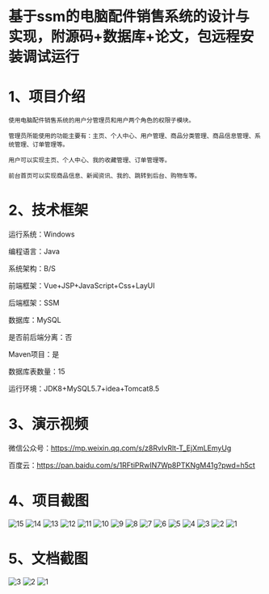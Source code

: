 
# 基于ssm的电脑配件销售系统的设计与实现，附源码+数据库+论文，包远程安装调试运行
# 1、项目介绍

	使用电脑配件销售系统的用户分管理员和用户两个角色的权限子模块。

	管理员所能使用的功能主要有：主页、个人中心、用户管理、商品分类管理、商品信息管理、系统管理、订单管理等。

	用户可以实现主页、个人中心、我的收藏管理、订单管理等。

	前台首页可以实现商品信息、新闻资讯、我的、跳转到后台、购物车等。


# 2、技术框架

运行系统：Windows

编程语言：Java

系统架构：B/S

前端框架：Vue+JSP+JavaScript+Css+LayUI

后端框架：SSM

数据库：MySQL

是否前后端分离：否

Maven项目：是

数据库表数量：15

运行环境：JDK8+MySQL5.7+idea+Tomcat8.5

# 3、演示视频

微信公众号：https://mp.weixin.qq.com/s/z8RvIvRlt-T_EjXmLEmyUg 

百度云：https://pan.baidu.com/s/1RFtiPRwIN7Wp8PTKNgM41g?pwd=h5ct 

# 4、项目截图 
![15](https://javabscode.github.io/picx-images-hosting/基于ssm的电脑配件销售系统的设计与实现-附源码+数据库+论文-包远程安装调试运行-运行截图/15.webp)
![14](https://javabscode.github.io/picx-images-hosting/基于ssm的电脑配件销售系统的设计与实现-附源码+数据库+论文-包远程安装调试运行-运行截图/14.webp)
![13](https://javabscode.github.io/picx-images-hosting/基于ssm的电脑配件销售系统的设计与实现-附源码+数据库+论文-包远程安装调试运行-运行截图/13.webp)
![12](https://javabscode.github.io/picx-images-hosting/基于ssm的电脑配件销售系统的设计与实现-附源码+数据库+论文-包远程安装调试运行-运行截图/12.webp)
![11](https://javabscode.github.io/picx-images-hosting/基于ssm的电脑配件销售系统的设计与实现-附源码+数据库+论文-包远程安装调试运行-运行截图/11.webp)
![10](https://javabscode.github.io/picx-images-hosting/基于ssm的电脑配件销售系统的设计与实现-附源码+数据库+论文-包远程安装调试运行-运行截图/10.webp)
![9](https://javabscode.github.io/picx-images-hosting/基于ssm的电脑配件销售系统的设计与实现-附源码+数据库+论文-包远程安装调试运行-运行截图/9.webp)
![8](https://javabscode.github.io/picx-images-hosting/基于ssm的电脑配件销售系统的设计与实现-附源码+数据库+论文-包远程安装调试运行-运行截图/8.webp)
![7](https://javabscode.github.io/picx-images-hosting/基于ssm的电脑配件销售系统的设计与实现-附源码+数据库+论文-包远程安装调试运行-运行截图/7.webp)
![6](https://javabscode.github.io/picx-images-hosting/基于ssm的电脑配件销售系统的设计与实现-附源码+数据库+论文-包远程安装调试运行-运行截图/6.webp)
![5](https://javabscode.github.io/picx-images-hosting/基于ssm的电脑配件销售系统的设计与实现-附源码+数据库+论文-包远程安装调试运行-运行截图/5.webp)
![4](https://javabscode.github.io/picx-images-hosting/基于ssm的电脑配件销售系统的设计与实现-附源码+数据库+论文-包远程安装调试运行-运行截图/4.webp)
![3](https://javabscode.github.io/picx-images-hosting/基于ssm的电脑配件销售系统的设计与实现-附源码+数据库+论文-包远程安装调试运行-运行截图/3.webp)
![2](https://javabscode.github.io/picx-images-hosting/基于ssm的电脑配件销售系统的设计与实现-附源码+数据库+论文-包远程安装调试运行-运行截图/2.webp)
![1](https://javabscode.github.io/picx-images-hosting/基于ssm的电脑配件销售系统的设计与实现-附源码+数据库+论文-包远程安装调试运行-运行截图/1.webp)
# 5、文档截图
![3](https://javabscode.github.io/picx-images-hosting/基于ssm的电脑配件销售系统的设计与实现-附源码+数据库+论文-包远程安装调试运行-文档截图/3.webp)
![2](https://javabscode.github.io/picx-images-hosting/基于ssm的电脑配件销售系统的设计与实现-附源码+数据库+论文-包远程安装调试运行-文档截图/2.webp)
![1](https://javabscode.github.io/picx-images-hosting/基于ssm的电脑配件销售系统的设计与实现-附源码+数据库+论文-包远程安装调试运行-文档截图/1.webp)
